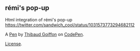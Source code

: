 rémi's pop-up
-------------
Html integration of rémi's pop-up https://twitter.com/sandwich_cool/status/1031573773294682112

A [Pen](https://codepen.io/Gthibaud/pen/MqpmXE) by [Thibaud Goiffon](https://codepen.io/Gthibaud) on [CodePen](https://codepen.io).

[License](https://codepen.io/Gthibaud/pen/MqpmXE/license).